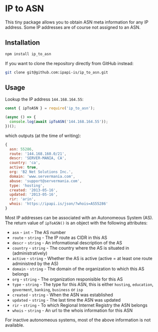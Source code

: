 # IP to ASN

This tiny package allows you to obtain ASN meta information for any IP address. Some IP addresses are of course not assigned to an ASN.

## Installation

```bash
npm install ip_to_asn
```

If you want to clone the repository directly from GitHub instead:

```bash
git clone git@github.com:ipapi-is/ip_to_asn.git
```

## Usage

Lookup the IP address `144.168.164.55`:

```JavaScript
const { ipToASN } = require('ip_to_asn');

(async () => {
  console.log(await ipToASN('144.168.164.55'));
})();
```

which outputs (at the time of writing):

```JavaScript
{
  asn: 55286,
  route: '144.168.160.0/21',
  descr: 'SERVER-MANIA, CA',
  country: 'ca',
  active: true,
  org: 'B2 Net Solutions Inc.',
  domain: 'www.servermania.com',
  abuse: 'support@servermania.com',
  type: 'hosting',
  created: '2013-05-16',
  updated: '2013-05-16',
  rir: 'arin',
  whois: 'https://ipapi.is/json/?whois=AS55286'
}
```

Most IP addresses can be associated with an Autonomeous System (AS). The return value of `ipToASN()` is an object with the following attributes:

- `asn` - `int` - The AS number
- `route` - `string` - The IP route as CIDR in this AS
- `descr` - `string` - An informational description of the AS
- `country` - `string` - The country where the AS is situated in (administratively)
- `active` - `string` - Whether the AS is active (active = at least one route administred by the AS)
- `domain` - `string` - The domain of the organization to which this AS belongs
- `org` - `string` - The organization responisible for this AS
- `type` - `string` - The type for this ASN, this is either `hosting`, `education`, `goverment`, `banking`, `business` or `isp`
- `created` - `string` - When the ASN was established
- `updated` - `string` - The last time the ASN was updated
- `rir` - `string` - To which Regional Internet Registry the ASN belongs
- `whois` - `string` - An url to the whois information for this ASN

For inactive autonomeous systems, most of the above information is not available.
